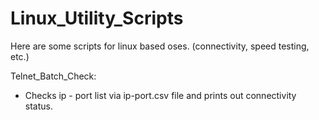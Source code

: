 # Linux_Utility_Scripts
Here are some scripts for linux based oses. (connectivity, speed testing, etc.)

Telnet_Batch_Check:
  - Checks ip - port list via ip-port.csv file and prints out connectivity status.
